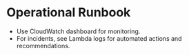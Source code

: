# Operational Runbook
- Use CloudWatch dashboard for monitoring.
- For incidents, see Lambda logs for automated actions and recommendations.
